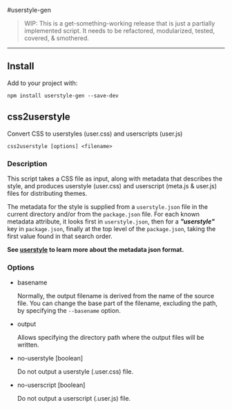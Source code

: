 #userstyle-gen

> WIP: This is a get-something-working release that is just a partially implemented script. It needs to be refactored, modularized, tested, covered, & smothered.

---

## Install

Add to your project with:

```shell
npm install userstyle-gen --save-dev
```

## css2userstyle

Convert CSS to userstyles (user.css) and userscripts (user.js)

```shell
css2userstyle [options] <filename>
```

### Description

This script takes a CSS file as input, along with metadata that describes the style, and produces userstyle (user.css) and userscript (meta.js & user.js) files for distributing themes.

The metadata for the style is supplied from a `userstyle.json` file in the current directory and/or from the `package.json` file. For each known metadata attribute, it looks first in `userstyle.json`, then for a **_"userstyle"_** key in `package.json`, finally at the top level of the `package.json`, taking the first value found in that search order.

**See [userstyle](userstyle.md) to learn more about the metadata json format.**

### Options

- basename <filename>

  Normally, the output filename is derived from the name of the source file. You can change the base part of the filename, excluding the path, by specifying the `--basename` option.

- output <directory>

  Allows specifying the directory path where the output files will be written.

- no-userstyle [boolean]

  Do not output a userstyle (.user.css) file.

- no-userscript [boolean]

  Do not output a userscript (.user.js) file.
